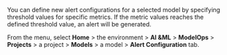 You can define new alert configurations for a selected model by specifying threshold values for specific metrics. If the metric values reaches the defined threshold value, an alert will be generated.

From the menu, select **Home** > the environment > **AI &ML** > **ModelOps** > **Projects** > a project > **Models** > a model > **Alert Configuration** tab.

